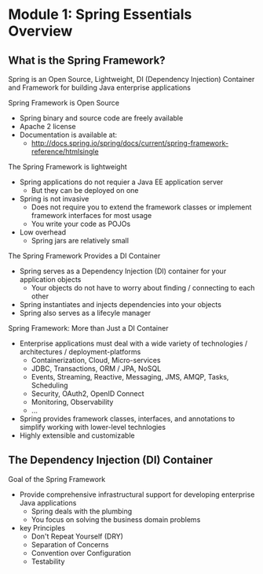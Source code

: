 # Module 1: Spring Essentials Overview

## What is the Spring Framework?

Spring is an Open Source, Lightweight, DI (Dependency Injection) Container and Framework for building Java enterprise applications

Spring Framework is Open Source
* Spring binary and source code are freely available
* Apache 2 license
* Documentation is available at:
    - http://docs.spring.io/spring/docs/current/spring-framework-reference/htmlsingle

The Spring Framework is lightweight
* Spring applications do not requier a Java EE application server
    - But they can be deployed on one
* Spring is not invasive
    - Does not require you to extend the framework classes or implement framework interfaces for most usage
    - You write your code as POJOs
* Low overhead
    - Spring jars are relatively small

The Spring Framework Provides a DI Container
* Spring serves as a Dependency Injection (DI) container for your application objects
    - Your objects do not have to worry about finding / connecting to each other
* Spring instantiates and injects dependencies into your objects
* Spring also serves as a lifecyle manager

Spring Framework: More than Just a DI Container
* Enterprise applications must deal with a wide variety of technologies / architectures / deployment-platforms
    - Containerization, Cloud, Micro-services
    - JDBC, Transactions, ORM / JPA, NoSQL
    - Events, Streaming, Reactive, Messaging, JMS, AMQP, Tasks, Scheduling
    - Security, OAuth2, OpenID Connect
    - Monitoring, Observability
    - ...
* Spring provides framework classes, interfaces, and annotations to simplify working with lower-level technlogies
* Highly extensible and customizable

## The Dependency Injection (DI) Container

Goal of the Spring Framework
* Provide comprehensive infrastructural support for developing enterprise Java applications
    - Spring deals with the plumbing
    - You focus on solving the business domain problems
* key Principles
    - Don't Repeat Yourself (DRY)
    - Separation of Concerns
    - Convention over Configuration
    - Testability